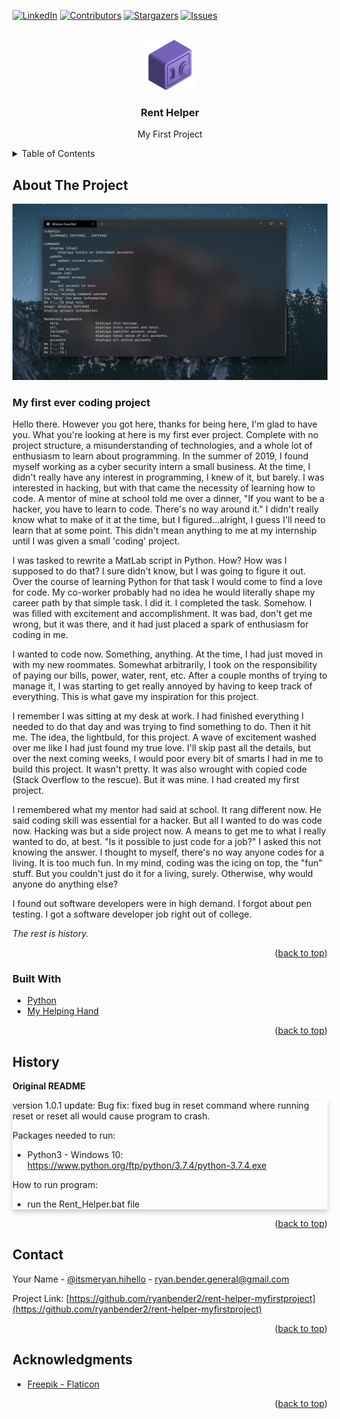 <div id="top"></div>

<!-- PROJECT SHIELDS -->
<!--
*** I'm using markdown "reference style" links for readability.
*** Reference links are enclosed in brackets [ ] instead of parentheses ( ).
*** See the bottom of this document for the declaration of the reference variables
*** for contributors-url, forks-url, etc. This is an optional, concise syntax you may use.
*** https://www.markdownguide.org/basic-syntax/#reference-style-links
-->
[![LinkedIn][linkedin-shield]][linkedin-url]
[![Contributors][contributors-shield]][contributors-url]
[![Stargazers][stars-shield]][stars-url]
[![Issues][issues-shield]][issues-url]



<!-- PROJECT LOGO -->
<br />
<div align="center">
  <a href="https://github.com/ryanbender2/rent-helper-myfirstproject">
    <img src="images/logo.png" alt="Logo" width="80" height="80">
  </a>

<h3 align="center">Rent Helper</h3>

  <p align="center">
    My First Project
  </p>
</div>



<!-- TABLE OF CONTENTS -->
<details>
  <summary>Table of Contents</summary>
  <ol>
    <li>
      <a href="#about-the-project">About The Project</a>
      <ul>
        <li><a href="#built-with">Built With</a></li>
      </ul>
    </li>
    <li><a href="#history">History</a></li>
    <li><a href="#contact">Contact</a></li>
    <li><a href="#acknowledgments">Acknowledgments</a></li>
  </ol>
</details>



<!-- ABOUT THE PROJECT -->
## About The Project

[![Rent Helper Screen Shot][product-screenshot]](https://github.com/ryanbender2/rent-helper-myfirstproject)

### My first ever coding project
<p>Hello there. However you got here, thanks for being here, I'm glad to have you. What you're looking at here is my first ever project. Complete with no project structure, a misunderstanding of technologies, and a whole lot of enthusiasm to learn about programming.
In the summer of 2019, I found myself working as a cyber security intern a small business. At the time, I didn't really have any interest in programming, I knew of it, but barely. I was interested in hacking, but with that came the necessity of learning how to code. A mentor of mine at school told me over a dinner, "If you want to be a hacker, you have to learn to code. There's no way around it." I didn't really know what to make of it at the time, but I figured...alright, I guess I'll need to learn that at some point. This didn't mean anything to me at my internship until I was given a small 'coding' project.</p>
<p>I was tasked to rewrite a MatLab script in Python. How? How was I supposed to do that? I sure didn't know, but I was going to figure it out. Over the course of learning Python for that task I would come to find a love for code. My co-worker probably had no idea he would literally shape my career path by that simple task. 
I did it. I completed the task. Somehow. I was filled with excitement and accomplishment. It was bad, don't get me wrong, but it was there, and it had just placed a spark of enthusiasm for coding in me.</p>
<p>I wanted to code now. Something, anything. At the time, I had just moved in with my new roommates. Somewhat arbitrarily, I took on the responsibility of paying our bills, power, water, rent, etc. After a couple months of trying to manage it, I was starting to get really annoyed by having to keep track of everything. This is what gave my inspiration for this project.</p>
<p>I remember I was sitting at my desk at work. I had finished everything I needed to do that day and was trying to find something to do. Then it hit me. The idea, the lightbuld, for this project. A wave of excitement washed over me like I had just found my true love. I'll skip past all the details, but over the next coming weeks, I would poor every bit of smarts I had in me to build this project. It wasn't pretty. It was also wrought with copied code (Stack Overflow to the rescue). But it was mine. I had created my first project.</p>
<p>I remembered what my mentor had said at school. It rang different now. He said coding skill was essential for a hacker. But all I wanted to do was code now. Hacking was but a side project now. A means to get me to what I really wanted to do, at best. "Is it possible to just code for a job?" I asked this not knowing the answer. I thought to myself, there's no way anyone codes for a living. It is too much fun. In my mind, coding was the icing on top, the "fun" stuff. But you couldn't just do it for a living, surely. Otherwise, why would anyone do anything else?</p>
<p>I found out software developers were in high demand. I forgot about pen testing. I got a software developer job right out of college.</p>

_The rest is history._

<p align="right">(<a href="#top">back to top</a>)</p>



### Built With

* [Python](https://www.python.org/)
* [My Helping Hand](https://stackoverflow.com/)

<p align="right">(<a href="#top">back to top</a>)</p>



<!-- Historical README -->
## History

**Original README**

<div style="box-shadow: 0 4px 8px 0 rgba(0,0,0,0.2);">
version 1.0.1 update:
	Bug fix:
		fixed bug in reset command where running reset or reset all would cause program to crash.

Packages needed to run: 
- Python3 - Windows 10: https://www.python.org/ftp/python/3.7.4/python-3.7.4.exe

How to run program: 
- run the Rent_Helper.bat file
</div>

<p align="right">(<a href="#top">back to top</a>)</p>



<!-- CONTACT -->
## Contact

Your Name - [@itsmeryan.hihello](https://www.instagram.com/itsmeryan.hihello/) - ryan.bender.general@gmail.com

Project Link: [https://github.com/ryanbender2/rent-helper-myfirstproject](https://github.com/ryanbender2/rent-helper-myfirstproject)

<p align="right">(<a href="#top">back to top</a>)</p>



<!-- ACKNOWLEDGMENTS -->
## Acknowledgments

* [Freepik - Flaticon](https://www.flaticon.com/free-icons/bank)

<p align="right">(<a href="#top">back to top</a>)</p>



<!-- MARKDOWN LINKS & IMAGES -->
<!-- https://www.markdownguide.org/basic-syntax/#reference-style-links -->
[contributors-shield]: https://img.shields.io/github/contributors/ryanbender2/rent-helper-myfirstproject.svg?style=for-the-badge
[contributors-url]: https://github.com/ryanbender2/rent-helper-myfirstproject/graphs/contributors
[forks-shield]: https://img.shields.io/github/forks/ryanbender2/rent-helper-myfirstproject.svg?style=for-the-badge
[forks-url]: https://github.com/ryanbender2/rent-helper-myfirstproject/network/members
[stars-shield]: https://img.shields.io/github/stars/ryanbender2/rent-helper-myfirstproject.svg?style=for-the-badge
[stars-url]: https://github.com/ryanbender2/rent-helper-myfirstproject/stargazers
[issues-shield]: https://img.shields.io/github/issues/ryanbender2/rent-helper-myfirstproject.svg?style=for-the-badge
[issues-url]: https://github.com/ryanbender2/rent-helper-myfirstproject/issues
[license-shield]: https://img.shields.io/github/license/ryanbender2/rent-helper-myfirstproject.svg?style=for-the-badge
[license-url]: https://github.com/ryanbender2/rent-helper-myfirstproject/blob/master/LICENSE.txt
[linkedin-shield]: https://img.shields.io/badge/-LinkedIn-black.svg?style=for-the-badge&logo=linkedin&colorB=555
[linkedin-url]: https://linkedin.com/in/ryan-bender-20a5a8154/
[product-screenshot]: images/screenshot.png